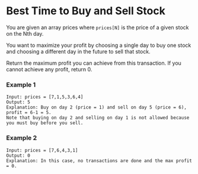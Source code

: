 # Best Time to Buy and Sell Stock

You are given an array prices where ```prices[N]``` is the price of a given stock on the Nth day.

You want to maximize your profit by choosing a single day to buy one stock and choosing a different day in the future to sell that stock.

Return the maximum profit you can achieve from this transaction. If you cannot achieve any profit, return 0.

### Example 1
```
Input: prices = [7,1,5,3,6,4]
Output: 5
Explanation: Buy on day 2 (price = 1) and sell on day 5 (price = 6), profit = 6-1 = 5.
Note that buying on day 2 and selling on day 1 is not allowed because you must buy before you sell.
```
### Example 2
```
Input: prices = [7,6,4,3,1]
Output: 0
Explanation: In this case, no transactions are done and the max profit = 0.
```
